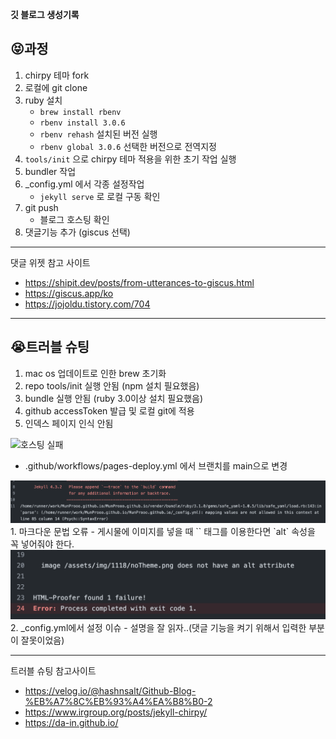 

**깃 블로그 생성기록**
## 😝과정 
1. chirpy 테마 fork
2. 로컬에 git clone
3. ruby 설치 
   - `brew install rbenv`
   - `rbenv install 3.0.6`
   - `rbenv rehash` 설치된 버전 실행
   - `rbenv global 3.0.6` 선택한 버전으로 전역지정
4. `tools/init` 으로 chirpy 테마 적용을 위한 초기 작업 실행
5.  bundler 작업
6. _config.yml 에서 각종 설정작업
   - `jekyll serve` 로 로컬 구동 확인
7. git push
    - 블로그 호스팅 확인
8. 댓글기능 추가 (giscus 선택)

---
댓글 위젯 참고 사이트
   - https://shipit.dev/posts/from-utterances-to-giscus.html
   - https://giscus.app/ko
   - https://jojoldu.tistory.com/704

---

## 😭트러블 슈팅
1. mac os 업데이트로 인한 brew 초기화
2. repo tools/init 실행 안됨 (npm 설치 필요했음)
3. bundle 실행 안됨 (ruby 3.0이상 설치 필요했음)
4. github accessToken 발급 및 로컬 git에 적용
5. 인덱스 페이지 인식 안됨
<img src = "/assets/img/1118/noTheme.png" alt="호스팅 실패">

   - .github/workflows/pages-deploy.yml 에서 브랜치를 main으로 변경
  <img src = "/assets/img/1118/actionErr.png" alt="액션 실패">
     1. 마크다운 문법 오류
        - 게시물에 이미지를 넣을 때 `<img>` 태그를 이용한다면 `alt` 속성을 꼭 넣어줘야 한다. 
  <img src = "/assets/img/1118/imgAltErr.png" alt="Alt 옵션을 넣자">
      2. _config.yml에서 설정 이슈
           - 설명을 잘 읽자..(댓글 기능을 켜기 위해서 입력한 부분이 잘못이었음)

---
트러블 슈팅 참고사이트
- https://velog.io/@hashnsalt/Github-Blog-%EB%A7%8C%EB%93%A4%EA%B8%B0-2
- https://www.irgroup.org/posts/jekyll-chirpy/
- https://da-in.github.io/